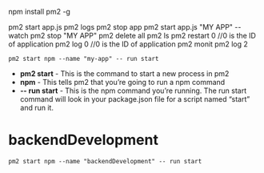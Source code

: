 npm install pm2 -g

pm2 start app.js
pm2 logs
pm2 stop app
pm2 start app.js "MY APP" --watch
pm2 stop "MY APP"
pm2 delete all
pm2 ls
pm2 restart 0 //0 is the ID of application
pm2 log 0 //0 is the ID of application
pm2 monit
pm2 log 2

```
pm2 start npm --name "my-app" -- run start
```

- **pm2 start** - This is the command to start a new process in pm2
- **npm** - This tells pm2 that you’re going to run a npm command
- **-- run start** - This is the npm command you’re running. The run start command will look in your package.json file for a script named “start” and run it.

# backendDevelopment

```
pm2 start npm --name "backendDevelopment" -- run start
```

